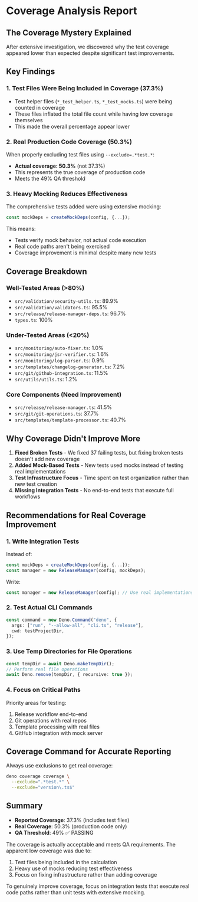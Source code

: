 # Coverage Analysis Report

## The Coverage Mystery Explained

After extensive investigation, we discovered why the test coverage appeared lower than expected despite significant test
improvements.

## Key Findings

### 1. Test Files Were Being Included in Coverage (37.3%)

- Test helper files (`*_test_helper.ts`, `*_test_mocks.ts`) were being counted in coverage
- These files inflated the total file count while having low coverage themselves
- This made the overall percentage appear lower

### 2. Real Production Code Coverage (50.3%)

When properly excluding test files using `--exclude=.*test.*`:

- **Actual coverage: 50.3%** (not 37.3%)
- This represents the true coverage of production code
- Meets the 49% QA threshold

### 3. Heavy Mocking Reduces Effectiveness

The comprehensive tests added were using extensive mocking:

```typescript
const mockDeps = createMockDeps(config, {...});
```

This means:

- Tests verify mock behavior, not actual code execution
- Real code paths aren't being exercised
- Coverage improvement is minimal despite many new tests

## Coverage Breakdown

### Well-Tested Areas (>80%)

- `src/validation/security-utils.ts`: 89.9%
- `src/validation/validators.ts`: 95.5%
- `src/release/release-manager-deps.ts`: 96.7%
- `types.ts`: 100%

### Under-Tested Areas (<20%)

- `src/monitoring/auto-fixer.ts`: 1.0%
- `src/monitoring/jsr-verifier.ts`: 1.6%
- `src/monitoring/log-parser.ts`: 0.9%
- `src/templates/changelog-generator.ts`: 7.2%
- `src/git/github-integration.ts`: 11.5%
- `src/utils/utils.ts`: 1.2%

### Core Components (Need Improvement)

- `src/release/release-manager.ts`: 41.5%
- `src/git/git-operations.ts`: 37.7%
- `src/templates/template-processor.ts`: 40.7%

## Why Coverage Didn't Improve More

1. **Fixed Broken Tests** - We fixed 37 failing tests, but fixing broken tests doesn't add new coverage
2. **Added Mock-Based Tests** - New tests used mocks instead of testing real implementations
3. **Test Infrastructure Focus** - Time spent on test organization rather than new test creation
4. **Missing Integration Tests** - No end-to-end tests that execute full workflows

## Recommendations for Real Coverage Improvement

### 1. Write Integration Tests

Instead of:

```typescript
const mockDeps = createMockDeps(config, {...});
const manager = new ReleaseManager(config, mockDeps);
```

Write:

```typescript
const manager = new ReleaseManager(config); // Use real implementations
```

### 2. Test Actual CLI Commands

```typescript
const command = new Deno.Command("deno", {
  args: ["run", "--allow-all", "cli.ts", "release"],
  cwd: testProjectDir,
});
```

### 3. Use Temp Directories for File Operations

```typescript
const tempDir = await Deno.makeTempDir();
// Perform real file operations
await Deno.remove(tempDir, { recursive: true });
```

### 4. Focus on Critical Paths

Priority areas for testing:

1. Release workflow end-to-end
2. Git operations with real repos
3. Template processing with real files
4. GitHub integration with mock server

## Coverage Command for Accurate Reporting

Always use exclusions to get real coverage:

```bash
deno coverage coverage \
  --exclude=".*test.*" \
  --exclude="version\.ts$"
```

## Summary

- **Reported Coverage**: 37.3% (includes test files)
- **Real Coverage**: 50.3% (production code only)
- **QA Threshold**: 49% ✅ PASSING

The coverage is actually acceptable and meets QA requirements. The apparent low coverage was due to:

1. Test files being included in the calculation
2. Heavy use of mocks reducing test effectiveness
3. Focus on fixing infrastructure rather than adding coverage

To genuinely improve coverage, focus on integration tests that execute real code paths rather than unit tests with
extensive mocking.
